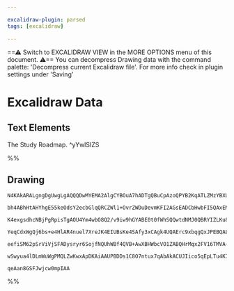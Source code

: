 ```yaml
---

excalidraw-plugin: parsed
tags: [excalidraw]

---
```

==⚠  Switch to EXCALIDRAW VIEW in the MORE OPTIONS menu of this document. ⚠== You can decompress Drawing data with the command palette: 'Decompress current Excalidraw file'. For more info check in plugin settings under 'Saving'


# Excalidraw Data
## Text Elements
The Study Roadmap. ^yYwlSIZS

%%
## Drawing
```compressed-json
N4KAkARALgngDgUwgLgAQQQDwMYEMA2AlgCYBOuA7hADTgQBuCpAzoQPYB2KqATLZMzYBXUtiRoIACyhQ4zZAHoFAc0JRJQgEYA6bGwC2CgF7N6hbEcK4OCtptbErHALRY8RMpWdx8Q1TdIEfARcZgRmBShcZQUebQBWbR4aOiCEfQQOKGZuAG1wMFAwYogSbggYAE0KfABlAEkALVqU4shYRHKoLChWksxuZwBGAGYAFgT+EphBoZ4ADinIChJ1

bh4ABhHtAHYhgE55keOdsY2ecbGlqQRCZWl1+OvrZWDuDevmKFI2AGsEADCbHwbFI5QAxEMEFCoX1IJpcNhfsofkIOMQgSCwRJvtZmHBcIEsnCIAAzQj4OqwN4SQQeElfH7/ADqq0k60+3z+CFq1PE6DpZWuqPuHHCOTQQ2ubAJ2DUM0lGw+BUgKOEcHqxAlqFyAF1rqTyBlNdwOEJKddCOisOVcBsSaj0WLmNqzRaVRAwghiNwhvEAGzneY7HY8

K4exgsdhcNBjPgRpisTgAOU4Ym4wbO8Q2/v9iw9hGYABE0t0fWhSQQwtdNMJ0QBRYIZLKu834a5CODEXBl32nHjxQdDIb+sbzfbXIgcX6mtuTthI73cSv4ase7qYXoSAAqkgQqF5QmIMFQACU2LhiPpcHBtA7KNueuVd/vD8ezxerze7wbOFBaoQRj8psv5ZAAYrg+gUgqqBPOuPQAIJEMoMboMEpK9NckZQOYBBIXcqHQDKJJ6FkuBWkwJpoG67

YeqCdxWgQj6bs+e4HlAR4nuel7XreJK4EIUBsKe4SAfy3xCAgk4UQAErc9xbqgQxJPEBQAL7gPqdA3nAvI9vyRTtHuGTlN2pAzlMDCEAgFAAEKIsijoYsCoJdOQHD4oSmSYQUEDYCIRJQPU3T6LyTKAi52LoJC0KxX0fkBd5wXpPZSJqmizlYm5eIEoF8X+aQgXJfoYEUlSMA0gKwJCr5BVFSFYXcqyxBrGg8YlHVSUNVy/y8hV/KetVPqWZ1WTF

eefiSM62pSrViVjSFADysryr6SojfNQUhWBf4QVB+AwXBHWbcVO1ZABQHrMqx2FV16TMVA+EoeU6E+Td9XpHppCPYVbAUHul6zu6713fo9boghv3/SE5boISPxUBtt0LekkMI9u8ADU58XMNgPyUgAGtwo7zNoQxnBsRwjHMhxHJZuP4/glTcGMeaWUYbAGNwhmQPQBCSb66lIx9+gTU64rlNjlkoiQF3AddqqkLL3RwNwR2KyQACybDEAg4O4Jo

wSwyua4lDLmWuWgPMQLZwKwxApDKAiAAUPBDDs1C8O7ntux7qAbAkACUJIico5qEpLTu4K7IwfLwsc+wn/tBxAQtzcj/49Qgy04ZwrbA5AhqQQgInWkrHDKNzHqZAbRvcBJUketgRCq2gDfXBwxf16QknSoJU7iT3CBpyUdgAFYINg2S1J3cDa7r+uG0uFZVo3JSIjhjDbpz+BV200CY+UYTBFP0YkUIXwGBjnTUXOHogouxur5OoSPafW870D+D

qeAan8GSFJwjcw0mpIAA
```
%%
